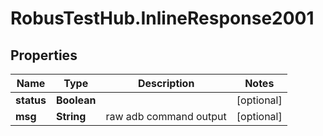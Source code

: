 # RobusTestHub.InlineResponse2001

## Properties
Name | Type | Description | Notes
------------ | ------------- | ------------- | -------------
**status** | **Boolean** |  | [optional] 
**msg** | **String** | raw adb command output | [optional] 


